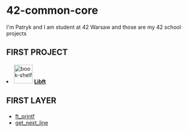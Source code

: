 # 42-common-core
I'm Patryk and I am student at 42 Warsaw and those are my 42 school projects

<h2><p><b>FIRST PROJECT</b></p></h2>
<div style="margin-top: 20px;">
  <li> <img width="50" height="50" src="https://img.icons8.com/3d-fluency/94/book-shelf.png" alt="book-shelf"/> <span> <a href="https://github.com/Zuraw7/42-common-core/tree/main/libft"> <b> Libft </b> </a> </span>
  </div>
</ul>

<h2><p><b>FIRST LAYER</b></p></h2>
<ul>
  <li><a href="https://github.com/Zuraw7/42-common-core/tree/main/ft_printf">ft_printf</a></li>
  <li><a href="https://github.com/Zuraw7/42-common-core/tree/main/get_next_line">get_next_line</a></li>
</ul>


